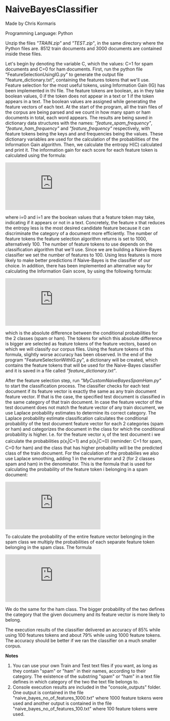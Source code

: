 # NaiveBayesClassifier

Made by Chris Kormaris

Programming Language: Python

Unzip the files *"TRAIN.zip"* and *"TEST.zip"*, in the same directory where the Python files are. 8512 train documents and 3000 documents are contained inside these files.

Let's begin by denoting the variable C, which the values: C=1 for spam documents and C=0 for ham documents.
First, run the python file "FeatureSelectionUsingIG.py" to generate the output file "feature_dictionary.txt", containing the features tokens that we'll use. Feature selection for the most useful tokens, using Information Gain (IG) has been implemented in thi file. The feature tokens are boolean, as in they take boolean values, 0 if the token does not appear in a text or 1 if the token appears in a text. The boolean values are assigned while generating the feature vectors of each text. At the start of the program, all the train files of the corpus are being parsed and we count in how many spam or ham documents in total, each word appears. The results are being saved in dictionary data structures with the names: *"feature_spam_frequency"*, *"feature_ham_frequency"* and *"feature_frequency"* respectively, with feature tokens being the keys and and frequencies being the values. These dictionary variables are used for the calculation of the probabilities of the Information Gain algorithm. Then, we calculate the entropy H(C) calculated and print it. The information gain for each score for each feature token is calculated using the formula:

![Information Gain](http://latex.codecogs.com/gif.latex?IG%28X%20%2C%20C%29%20%3D%20IG%20%28C%20%2C%20X%29%20%3D%20H%28C%29%20-%20%5Csum_%7Bi%3D0%7D%5E%7B1%7D%20%7BP%20%28X%3Di%29%20%5Ccdot%20H%20%28C%7CX%3Di%29%7D)

where i=0 and i=1 are the boolean values that a feature token may take, indicating if it appears or not in a text.
Concretely, the feature x that reduces the entropy less is the most desired candidate feature because it can discriminate the category of a document more efficiently. The number of feature tokens the feature selection algorithm returns is set to 1000, alternatively 100. The number of feature tokens to use depends on the classification algorithm that we'll use. Since we are building a Naive-Bayes classifier we set the number of features to 100. Using less features is more likely to make better predictions if Naive-Bayes is the classifier of our choice. In addition, there has been implemented an alternative way for calculating the Information Gain score, by using the following formula:

![Information Gain alterative](http://latex.codecogs.com/gif.latex?IG%28X%20%2C%20C%29%20%3D%20IG%20%28C%20%2C%20X%29%20%3D%20%7CP%28X%3D1%7CC%3D0%29%20-%20P%28X%3D1%7CC%3D1%29%7C)

which is the absolute difference between the conditional probabilities for the 2 classes (spam or ham). The tokens for which this absolute difference is bigger are selected as feature tokens of the feature vectors, based on which we will classify our corpus files. Using the feature tokens of this formula, slightly worse accuracy has been observed. In the end of the program "FeatureSelectionWithIG.py", a dictionary will be created, which contains the feature tokens that will be used for the Naive-Bayes classifier and it is saved in a file called *"feature_dictionary.txt"*.

After the feature selection step, run *"MyCustomNaiveBayesSpamHam.py"* to start the classification process. The classifier checks for each test document if its feature vector is exactly the same as any train document feature vector. If that is the case, the specified test document is classified in the same category of that train document. In case the feature vector of the test document does not match the feature vector of any train document, we use Laplace probability estimates to determine its correct category. The Laplace probability estimate classification calculates the conditional probability of the test document feature vector for each 2 categories (spam or ham) and categorizes the document in the class for which the conditional probability is higher. I.e. for the feature vector x<sub>i</sub> of the test document i we calculate the probabilities p(x<sub>i</sub>|C=1) and p(x<sub>i</sub>|C=0) (reminder: C=1 for spam, C=0 for ham) and the class that has higher probability will be the predicted class of the train document. For the calculation of the probabilies we also use Laplace smoothing, adding 1 in the enumerator and 2 (for 2 classes spam and ham) in the denominator. This is the formula that is used for calculating the probability of the feature token i belonging in a spam document:

![Laplace Smoothing token](http://latex.codecogs.com/gif.latex?%5Cfrac%7BspamDocumentFrequencyOfToken%5Bi%5D%20&plus;%201%7D%20%7BnumberOfSpamDocuments%20&plus;%20numberOfClasses%7D%20%3D%20%5Cfrac%7BspamDocumentFrequencyOfToken%5Bi%5D%20&plus;%201%7D%20%7BnumberOfSpamDocuments%20&plus;%202%7D)

To calculate the probability of the entire feature vector belonging in the spam class we multiply the probabilities of each separate feature token belonging in the spam class. The formula

![Laplace Smoothing vector](http://latex.codecogs.com/gif.latex?probOfFeatureVectorBelongingInSpam%20%3D%20%5Cprod%20_i%20%5Cfrac%7BspamDocumentFrequencyOfToken%5Bi%5D%20&plus;%201%7D%20%7BnumberOfSpamDocuments%20&plus;%202%7D)

We do the same for the ham class. The bigger probability of the two defines the category that the given documeny and its feature vector is more likely to belong.


The execution results of the classifier delivered an accuracy of 85% while using 100 features tokens and about 79% while using 1000 feature tokens. The accuracy should be better if we ran the classifier on a much smaller corpus.

**Notes**
<ol>
<li>You can use your own Train and Test text files if you want, as long as they contain "spam" or "ham" in their names, according to their category. The existence of the substring "spam" or "ham" in a text file defines in which category of the two the text file belongs to.</li>
<li>Console execution results are included in the "console_outputs" folder. One output is contained in the file "naive_bayes_no_of_features_1000.txt" where 1000 feature tokens were used and another output is contained in the file "naive_bayes_no_of_features_100.txt" where 100 feature tokens were used.</li>
</ol>
